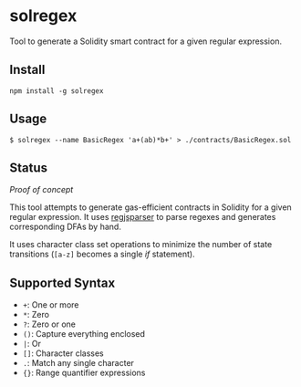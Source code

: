 solregex
========

Tool to generate a Solidity smart contract for a given regular expression.


Install
-------

```
npm install -g solregex
```

Usage
-----

```
$ solregex --name BasicRegex 'a+(ab)*b+' > ./contracts/BasicRegex.sol
```

Status
------

*Proof of concept*

This tool attempts to generate gas-efficient contracts in Solidity for a given
regular expression. It uses [regjsparser](http://www.julianviereck.de/regjsparser/)
to parse regexes and generates corresponding DFAs by hand.

It uses character class set operations to minimize the number of state
transitions (`[a-z]` becomes a single *if* statement).


Supported Syntax
----------------

 * `+`: One or more
 * `*`: Zero
 * `?`: Zero or one
 * `()`: Capture everything enclosed
 * `|`:  Or
 * `[]`: Character classes
 * `.`: Match any single character
 * `{}`: Range quantifier expressions
